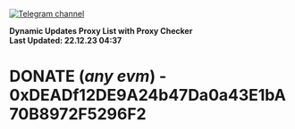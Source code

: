 [![Telegram channel](https://img.shields.io/endpoint?url=https://runkit.io/damiankrawczyk/telegram-badge/branches/master?url=https://t.me/n4z4v0d)](https://t.me/n4z4v0d) 

**Dynamic Updates Proxy List with Proxy Checker**  
**Last Updated: 22.12.23 04:37**

# DONATE (_any evm_) - 0xDEADf12DE9A24b47Da0a43E1bA70B8972F5296F2
